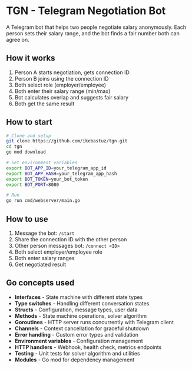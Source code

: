 # TGN - Telegram Negotiation Bot

A Telegram bot that helps two people negotiate salary anonymously. Each person sets their salary range, and the bot finds a fair number both can agree on.

## How it works

1. Person A starts negotiation, gets connection ID
2. Person B joins using the connection ID
3. Both select role (employer/employee)
4. Both enter their salary range (min/max)
5. Bot calculates overlap and suggests fair salary
6. Both get the same result

## How to start

```bash
# Clone and setup
git clone https://github.com/ikebastuz/tgn.git
cd tgn
go mod download

# Set environment variables
export BOT_APP_ID=your_telegram_app_id
export BOT_APP_HASH=your_telegram_app_hash
export BOT_TOKEN=your_bot_token
export BOT_PORT=8080

# Run
go run cmd/webserver/main.go
```

## How to use

1. Message the bot: `/start`
2. Share the connection ID with the other person
3. Other person messages bot: `/connect <ID>`
4. Both select employer/employee role
5. Both enter salary ranges
6. Get negotiated result

## Go concepts used

- **Interfaces** - State machine with different state types
- **Type switches** - Handling different conversation states
- **Structs** - Configuration, message types, user data
- **Methods** - State machine operations, solver algorithm
- **Goroutines** - HTTP server runs concurrently with Telegram client
- **Channels** - Context cancellation for graceful shutdown
- **Error handling** - Custom error types and validation
- **Environment variables** - Configuration management
- **HTTP handlers** - Webhook, health check, metrics endpoints
- **Testing** - Unit tests for solver algorithm and utilities
- **Modules** - Go mod for dependency management
